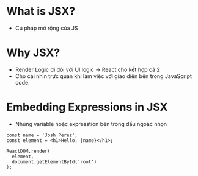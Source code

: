 # What is JSX?

* Cú pháp mở rộng của JS

# Why JSX?

* Render Logic đi đôi với UI logic -> React cho kết hợp cả 2
* Cho cái nhìn trực quan khi làm việc với giao diện bên trong JavaScript code.

# Embedding Expressions in JSX

* Nhúng variable hoặc expresstion bên trong dấu ngoặc nhọn

```JSX
const name = 'Josh Perez';
const element = <h1>Hello, {name}</h1>;

ReactDOM.render(
  element,
  document.getElementById('root')
);
```